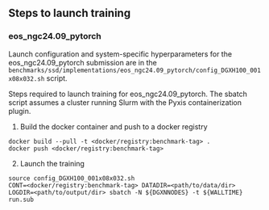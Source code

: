 ## Steps to launch training

### eos_ngc24.09_pytorch

Launch configuration and system-specific hyperparameters for the
eos_ngc24.09_pytorch submission are in the
`benchmarks/ssd/implementations/eos_ngc24.09_pytorch/config_DGXH100_001x08x032.sh` script.

Steps required to launch training for eos_ngc24.09_pytorch.  The sbatch
script assumes a cluster running Slurm with the Pyxis containerization plugin.

1. Build the docker container and push to a docker registry

```
docker build --pull -t <docker/registry:benchmark-tag> .
docker push <docker/registry:benchmark-tag>
```

2. Launch the training
```
source config_DGXH100_001x08x032.sh
CONT=<docker/registry:benchmark-tag> DATADIR=<path/to/data/dir> LOGDIR=<path/to/output/dir> sbatch -N ${DGXNNODES} -t ${WALLTIME} run.sub
```
